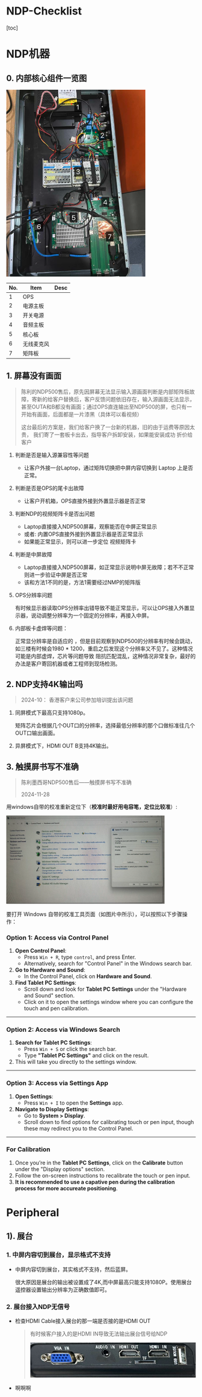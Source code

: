# NDP-Checklist

[toc]



# NDP机器

## 0. 内部核心组件一览图

<img src="./img/image-20241129140857023.png" style="zoom: 50%;" />  

| No.  | Item       | Desc |
| ---- | ---------- | ---- |
| 1    | OPS        |      |
| 2    | 电源主板   |      |
| 3    | 开关电源   |      |
| 4    | 音频主板   |      |
| 5    | 核心板     |      |
| 6    | 无线麦克风 |      |
| 7    | 矩阵板     |      |



## 1. 屏幕没有画面

> 陈利的NDP500售后，原先因屏幕无法显示输入源画面判断是内部矩阵板故障，寄新的给客户替换后，客户反馈问题依旧存在，输入源画面无法显示，甚至OUTA和B都没有画面；通过OPS直连输出至NDP500的屏，也只有一开始有画面，后面都是一片漆黑（具体可以看视频）
>
> 这台最后的方案是，我们给客户换了一台新的机器，旧的由于运费等原因太贵， 我们寄了一套板卡出去，指导客户拆卸安装，如果能安装成功 折价给客户 



1. 判断是否是输入源兼容性等问题

   - 让客户外接一台Laptop，通过矩阵切换把中屏内容切换到 Laptop 上是否正常。

2. 判断是否是OPS的尾卡出故障

   - 让客户开机箱，OPS直接外接到外置显示器是否正常

3. 判断NDP的视频矩阵卡是否出问题

   - Laptop直接接入NDP500屏幕，观察能否在中屏正常显示
   - 或者: 内置OPS直接外接到外置显示器是否正常显示
   - 如果能正常显示，则可以进一步定位 视频矩阵卡 

4. 判断是中屏故障

   - Laptop直接接入NDP500屏幕，如正常显示说明中屏无故障；若不不正常则进一步验证中屏是否正常
   - 该和方法1不同的是，方法1需要经过NMP的矩阵版

5. OPS分辨率问题

   有时候显示器读取OPS分辨率出错导致不能正常显示，可以让OPS接入外置显示器，说动调整分辨率为一个固定的分辨率，再接入中屏。

6. 内部板卡虚焊等问题：

   正常显分辨率是自适应的 ，但是目前观察到NDP500的分辨率有时候会跳动， 如三楼有时候会1980 * 1200，重启之后发现这个分辨率又不见了。这种情况可能是内部虚焊，芯片等问题导致 阻抗匹配混乱，这种情况非常复杂，最好的办法是客户寄回机器或者工程师到现场检测。





## 2. NDP支持4K输出吗

> 2024-10： 香港客户来公司参加培训提出该问题

1. 同屏模式下最高只支持1080p。

   矩阵芯片会根据几个OUT口的分辨率，选择最低分辨率的那个口做标准往几个OUT口输出画面。

2. 异屏模式下，HDMI OUT B支持4K输出。





## 3. 触摸屏书写不准确

> 陈利墨西哥NDP500售后——触摸屏书写不准确
>
> 2024-11-28

用windows自带的校准重新定位下（**校准时最好用电容笔，定位比较准**）:

<img src="./img/image-20241128111741270.png" alt="image-20241128111741270" style="zoom:50%;" /> 

要打开 Windows 自带的校准工具页面（如图片中所示），可以按照以下步骤操作：

### Option 1: Access via Control Panel

1. **Open Control Panel**:
   - Press `Win + R`, type `control`, and press Enter.
   - Alternatively, search for "Control Panel" in the Windows search bar.
2. **Go to Hardware and Sound**:
   - In the Control Panel, click on **Hardware and Sound**.
3. **Find Tablet PC Settings**:
   - Scroll down and look for **Tablet PC Settings** under the "Hardware and Sound" section.
   - Click on it to open the settings window where you can configure the touch and pen calibration.

------

### Option 2: Access via Windows Search

1. **Search for Tablet PC Settings**:
   - Press `Win + S` or click the search bar.
   - Type **"Tablet PC Settings"** and click on the result.
2. This will take you directly to the settings window.

------

### Option 3: Access via Settings App

1. **Open Settings**:
   - Press `Win + I` to open the **Settings** app.
2. **Navigate to Display Settings**:
   - Go to **System > Display**.
   - Scroll down to find options for calibrating touch or pen input, though these may redirect you to the Control Panel.

------

### For Calibration

1. Once you’re in the **Tablet PC Settings**, click on the **Calibrate** button under the "Display options" section.
2. Follow the on-screen instructions to recalibrate the touch or pen input.
3. **It is recommended to use a capative pen during the calibration process for more accureate positioning**.







# Peripheral



## 1). 展台

### 1. 中屏内容切到展台，显示格式不支持

- 中屏内容切到展台，其实格式不支持，然后蓝屏。

  很大原因是展台的输出被设置成了4K,而中屏最高只能支持1080P。使用展台遥控器设置输出分辨率为正确数值即可。



### 2. 展台接入NDP无信号

- 检查HDMI Cable接入展台的那一端是否接的是HDMI OUT 

  > 有时候客户接入的是HDMI IN导致无法输出展台信号给NDP
  >
  > <img src="./img/image-20241101102933708.png" alt="image-20241101102933708" style="zoom:67%;" /> 

- 啊啊啊

